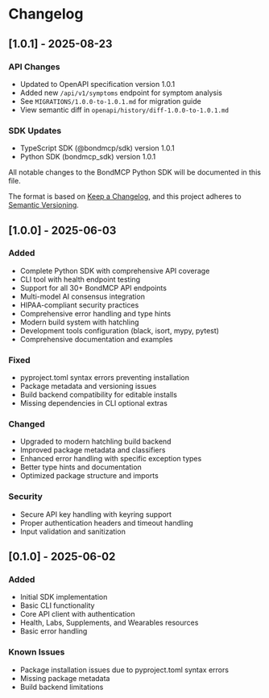 # Changelog

## [1.0.1] - 2025-08-23

### API Changes
- Updated to OpenAPI specification version 1.0.1
- Added new `/api/v1/symptoms` endpoint for symptom analysis
- See `MIGRATIONS/1.0.0-to-1.0.1.md` for migration guide
- View semantic diff in `openapi/history/diff-1.0.0-to-1.0.1.md`

### SDK Updates
- TypeScript SDK (@bondmcp/sdk) version 1.0.1
- Python SDK (bondmcp_sdk) version 1.0.1



All notable changes to the BondMCP Python SDK will be documented in this file.

The format is based on [Keep a Changelog](https://keepachangelog.com/en/1.0.0/),
and this project adheres to [Semantic Versioning](https://semver.org/spec/v2.0.0.html).

## [1.0.0] - 2025-06-03

### Added
- Complete Python SDK with comprehensive API coverage
- CLI tool with health endpoint testing
- Support for all 30+ BondMCP API endpoints
- Multi-model AI consensus integration
- HIPAA-compliant security practices
- Comprehensive error handling and type hints
- Modern build system with hatchling
- Development tools configuration (black, isort, mypy, pytest)
- Comprehensive documentation and examples

### Fixed
- pyproject.toml syntax errors preventing installation
- Package metadata and versioning issues
- Build backend compatibility for editable installs
- Missing dependencies in CLI optional extras

### Changed
- Upgraded to modern hatchling build backend
- Improved package metadata and classifiers
- Enhanced error handling with specific exception types
- Better type hints and documentation
- Optimized package structure and imports

### Security
- Secure API key handling with keyring support
- Proper authentication headers and timeout handling
- Input validation and sanitization

## [0.1.0] - 2025-06-02

### Added
- Initial SDK implementation
- Basic CLI functionality
- Core API client with authentication
- Health, Labs, Supplements, and Wearables resources
- Basic error handling

### Known Issues
- Package installation issues due to pyproject.toml syntax errors
- Missing package metadata
- Build backend limitations

